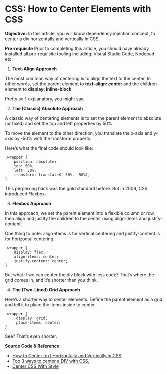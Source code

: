 # CSS: How to Center Elements with CSS

**Objective:** In this article, you will know dependency injection concept, to center a div horizontally and vertically in CSS.

**Pre-requisite** Prior to completing this article, you should have already installed all pre-requisite tooling including: Visual Studio Code, Nodepad etc.

1.  **Text-Align Approach**

The most common way of centering is to align the text to the center. In other words, set the parent element to **text-align: center** and the children element to **display: inline-block**.

Pretty self-explanatory, you might say.

2. **The (Classic) Absolute Approach**

A classic way of centering elements is to set the parent element to absolute (or fixed) and set the top and left properties by 50%.

To move the element to the other direction, you translate the x-axis and y-axis by -50% with the transform property.

Here’s what the final code should look like:

```node
.wrapper {
    position: absolute;
    top: 50%;
    left: 50%;
    transform: translateX(-50%, -50%);
}
```
This perplexing hack was the gold standard before. But in 2009, CSS introduced Flexbox.

3. **Flexbox Approach**

In this approach, we set the parent element into a flexible column or row, then align and justify the children to the center using align-items and justify-content.

One thing to note: align-items is for vertical centering and justify-content is for horizontal centering.

```node
.wrapper {
    display: flex;
    align-items: center;
    justify-content: center;
}
```

But what if we can center the div block with less code? That’s where the grid comes in, and it’s shorter than you think.

4. **The (Two-Lined) Grid Approach**

Here’s a shorter way to center elements. Define the parent element as a grid and tell it to place the items inside to center.

```node
.wrapper {
     display: grid;
     place-items: center;
}
```
See? That’s even shorter.


**Source Code & Reference**

- [How to Center text Horizontally and Vertically in CSS](https://medium.com/@codegridweb/how-to-center-text-horizontally-and-vertically-in-css-67e24ceb573f),
- [Top 3 ways to center a DIV with CSS](https://www.youtube.com/watch?v=njdJeu95p6s),
- [Center CSS With Style](https://betterprogramming.pub/how-to-center-things-with-style-in-css-dc87b7542689)



